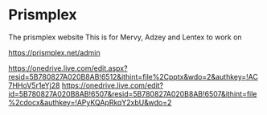 # Prismplex
The prismplex website
This is for Mervy, Adzey and Lentex to work on

https://prismplex.net/admin

https://onedrive.live.com/edit.aspx?resid=5B780827A020B8AB!6512&ithint=file%2Cpptx&wdo=2&authkey=!AC7HHoV5r1eYj28
https://onedrive.live.com/edit?id=5B780827A020B8AB!6507&resid=5B780827A020B8AB!6507&ithint=file%2cdocx&authkey=!APyKQApRkqY2xbU&wdo=2 


